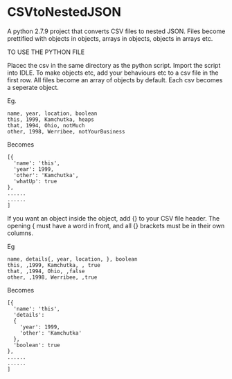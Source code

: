 # CSVtoNestedJSON

A python 2.7.9 project that converts CSV files to nested JSON. 
Files become prettified with objects in objects, arrays in objects, objects in arrays etc.

TO USE THE PYTHON FILE

Placec the csv in the same directory as the python script.
Import the script into IDLE.
To make objects etc, add your behaviours etc to a csv file in the first row.
All files become an array of objects by default.
Each csv becomes a seperate object.

Eg.

    name, year, location, boolean
    this, 1999, Kamchutka, heaps
    that, 1994, Ohio, notMuch
    other, 1998, Werribee, notYourBusiness

Becomes 

    [{
      'name': 'this',
      'year': 1999,
      'other': 'Kamchutka',
      'whatUp': true
    },
    ......
    ......
    ]

If you want an object inside the object, add {} to your CSV file header.
The opening { must have a word in front, and all {} brackets must be in their own columns.

Eg

    name, details{, year, location, }, boolean
    this, ,1999, Kamchutka, , true
    that, ,1994, Ohio, ,false
    other, ,1998, Werribee, ,true

Becomes 

    [{
      'name': 'this',
      'details':
      {
        'year': 1999,
        'other': 'Kamchutka'
      },
      'boolean': true
    },
    ......
    ......
    ]
